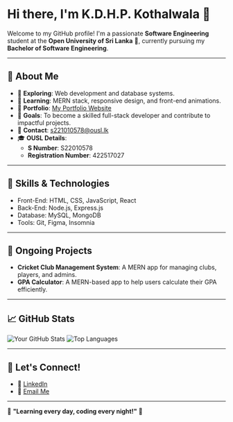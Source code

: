# Hi there, I'm K.D.H.P. Kothalwala 👋

Welcome to my GitHub profile! I'm a passionate **Software Engineering** student at the **Open University of Sri Lanka** 🏫, currently pursuing my **Bachelor of Software Engineering**.

---

## 🌟 About Me
- 🔭 **Exploring**: Web development and database systems.
- 🌱 **Learning**: MERN stack, responsive design, and front-end animations.
- 💼 **Portfolio**: [My Portfolio Website](https://hashanthapramod.vercel.app/)
- 🎯 **Goals**: To become a skilled full-stack developer and contribute to impactful projects.
- 📧 **Contact**: s221010578@ousl.lk
- 🎓 **OUSL Details**:
  - **S Number**: S22010578
  - **Registration Number**: 422517027

---

## 🚀 Skills & Technologies
- Front-End: HTML, CSS, JavaScript, React
- Back-End: Node.js, Express.js
- Database: MySQL, MongoDB
- Tools: Git, Figma, Insomnia

---

## 📌 Ongoing Projects
- **Cricket Club Management System**: A MERN app for managing clubs, players, and admins.
- **GPA Calculator**: A MERN-based app to help users calculate their GPA efficiently.

---

## 📈 GitHub Stats
![Your GitHub Stats](https://github-readme-stats.vercel.app/api?username=PramodHashantha&show_icons=true&theme=radical)
![Top Languages](https://github-readme-stats.vercel.app/api/top-langs/?username=PramodHashantha&layout=compact&theme=radical)

---

## 📣 Let's Connect!
- 💼 [LinkedIn](#)
- 💌 [Email Me](mailto:s221010578@ousl.lk)

---

🌟 **"Learning every day, coding every night!"** 🌟
